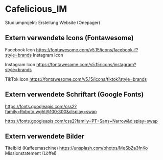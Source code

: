 # Cafelicious_IM
Studiumprojekt: Erstellung Website (Onepager) 

## Extern verwendete Icons  (Fontawesome)

Facebook Icon https://fontawesome.com/v5.15/icons/facebook-f?style=brands
Instagram Icon

Instagram Icon https://fontawesome.com/v5.15/icons/instagram?style=brands

TikTok Icon https://fontawesome.com/v5.15/icons/tiktok?style=brands

## Extern verwendete Schriftart (Google Fonts)

https://fonts.googleapis.com/css2?family=Roboto:wght@100;300&display=swap

https://fonts.googleapis.com/css2?family=PT+Sans+Narrow&display=swap

## Extern verwendete Bilder 

Titelbild (Kaffeemaschine) https://unsplash.com/photos/MeSbZa3fnKo
Missionstatement (Löffel) 
